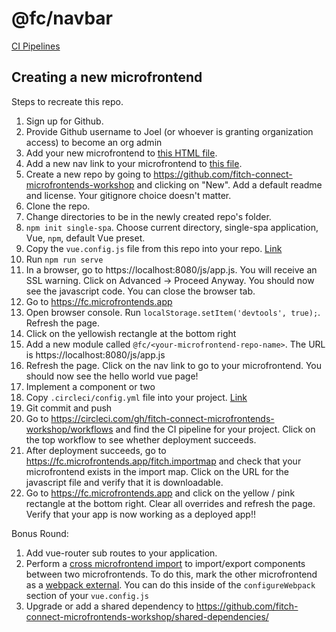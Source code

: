 # @fc/navbar

[CI Pipelines](https://app.circleci.com/pipelines/github/fitch-connect-microfrontends-workshop/navbar)

## Creating a new microfrontend

Steps to recreate this repo.

1. Sign up for Github.
1. Provide Github username to Joel (or whoever is granting organization access) to become an org admin
1. Add your new microfrontend to [this HTML file](https://github.com/fitch-connect-microfrontends-workshop/root-config/blob/master/src/index.ejs).
1. Add a new nav link to your microfrontend to [this file](https://github.com/fitch-connect-microfrontends-workshop/navbar/blob/master/src/App.vue).
1. Create a new repo by going to https://github.com/fitch-connect-microfrontends-workshop and clicking on "New". Add a default readme and license. Your gitignore choice doesn't matter.
1. Clone the repo.
1. Change directories to be in the newly created repo's folder.
1. `npm init single-spa`. Choose current directory, single-spa application, Vue, `npm`, default Vue preset.
1. Copy the `vue.config.js` file from this repo into your repo. [Link](https://github.com/fitch-connect-microfrontends-workshop/navbar/blob/master/vue.config.js)
1. Run `npm run serve`
1. In a browser, go to https://localhost:8080/js/app.js. You will receive an SSL warning. Click on Advanced -> Proceed Anyway. You should now see the javascript code. You can close the browser tab.
1. Go to https://fc.microfrontends.app
1. Open browser console. Run `localStorage.setItem('devtools', true);`. Refresh the page.
1. Click on the yellowish rectangle at the bottom right
1. Add a new module called `@fc/<your-microfrontend-repo-name>`. The URL is https://localhost:8080/js/app.js
1. Refresh the page. Click on the nav link to go to your microfrontend. You should now see the hello world vue page!
1. Implement a component or two
1. Copy `.circleci/config.yml` file into your project. [Link](https://github.com/fitch-connect-microfrontends-workshop/navbar/blob/master/.circleci/config.yml)
1. Git commit and push
1. Go to https://circleci.com/gh/fitch-connect-microfrontends-workshop/workflows and find the CI pipeline for your project. Click on the top workflow to see whether deployment succeeds.
1. After deployment succeeds, go to https://fc.microfrontends.app/fitch.importmap and check that your microfrontend exists in the import map. Click on the URL for the javascript file and verify that it is downloadable.
1. Go to https://fc.microfrontends.app and click on the yellow / pink rectangle at the bottom right. Clear all overrides and refresh the page. Verify that your app is now working as a deployed app!!

Bonus Round:

1. Add vue-router sub routes to your application.
1. Perform a [cross microfrontend import](https://single-spa.js.org/docs/recommended-setup#functions-components-logic-and-environment-variables) to import/export components between two microfrontends. To do this, mark the other microfrontend as a [webpack external](https://webpack.js.org/configuration/externals/#root). You can do this inside of the `configureWebpack` section of your `vue.config.js`
1. Upgrade or add a shared dependency to https://github.com/fitch-connect-microfrontends-workshop/shared-dependencies/
